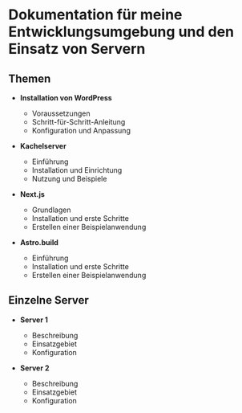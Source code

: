 # Dokumentation für meine Entwicklungsumgebung und den Einsatz von Servern

## Themen

- **Installation von WordPress**
  - Voraussetzungen
  - Schritt-für-Schritt-Anleitung
  - Konfiguration und Anpassung

- **Kachelserver**
  - Einführung
  - Installation und Einrichtung
  - Nutzung und Beispiele

- **Next.js**
  - Grundlagen
  - Installation und erste Schritte
  - Erstellen einer Beispielanwendung

- **Astro.build**
  - Einführung
  - Installation und erste Schritte
  - Erstellen einer Beispielanwendung

## Einzelne Server

- **Server 1**
  - Beschreibung
  - Einsatzgebiet
  - Konfiguration

- **Server 2**
  - Beschreibung
  - Einsatzgebiet
  - Konfiguration